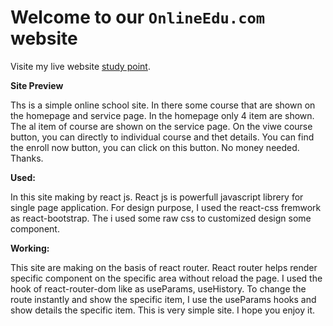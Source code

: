 # Welcome to our `OnlineEdu.com` website

Visite my live website [study point](link).

**Site Preview**

Ths is a simple online school site. In there some course that are shown on the homepage and service page. In the homepage only 4 item are shown. The al item of course are shown on the service page. On the viwe course button, you can directly to individual course and thet details. You can find the enroll now button, you can click on this button. No money needed. Thanks.

**Used:**

In this site making by react js. React js is powerfull javascript librery for single page application. For design purpose, I used the react-css fremwork as react-bootstrap. The i used some raw css to customized design some component.

**Working:**

This site are making on the basis of react router. React router helps render specific component on the specific area without reload the page. I used the hook of react-router-dom like as useParams, useHistory. To change the route instantly and show the specific item, I use the useParams hooks and show details the specific item. This is very simple site. I hope you enjoy it.
